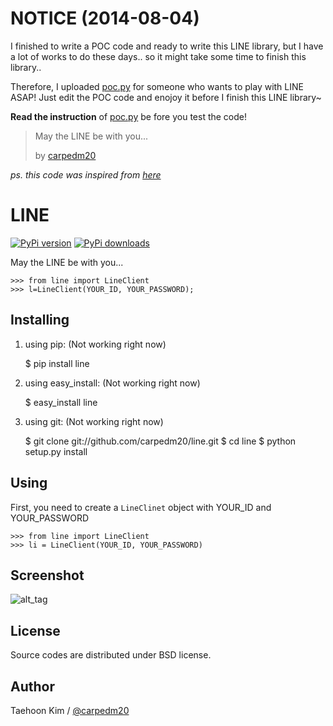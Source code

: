 
NOTICE (2014-08-04)
====================

I finished to write a POC code and ready to write this LINE library, but I have a lot of works to do these days.. so it might take some time to finish this library..

Therefore, I uploaded [poc.py](poc.py) for someone who wants to play with LINE ASAP! Just edit the POC code and enojoy it before I finish this LINE library~

**Read the instruction** of [poc.py](poc.py#L10) be fore you test the code!

> May the LINE be with you...
> 
> by [carpedm20](http://carpedm20.github.io/about/)

*ps. this code was inspired from [here](http://ssut-dev.tumblr.com/post/79956444735/using-line-with-apache-thrift-protocol)*


LINE
====

[![PyPi version](https://pypip.in/v/line/badge.png)](https://crate.io/packages/line/)
[![PyPi downloads](https://pypip.in/d/line/badge.png)](https://crate.io/packages/line/)

May the LINE be with you...

    >>> from line import LineClient
    >>> l=LineClient(YOUR_ID, YOUR_PASSWORD);


Installing
----------

1. using pip: (Not working right now)

    $ pip install line

1. using easy_install: (Not working right now)

    $ easy_install line 

1. using git: (Not working right now)

    $ git clone git://github.com/carpedm20/line.git
    $ cd line
    $ python setup.py install

Using
-----

First, you need to create a `LineClinet` object with YOUR_ID and YOUR_PASSWORD

    >>> from line import LineClient
    >>> li = LineClient(YOUR_ID, YOUR_PASSWORD)


Screenshot
----------

![alt_tag](http://3.bp.blogspot.com/-FX3ONLEKBBY/U9xJD8JkJbI/AAAAAAAAF2Q/1E7VXOkvYAI/s1600/%E1%84%89%E1%85%B3%E1%84%8F%E1%85%B3%E1%84%85%E1%85%B5%E1%86%AB%E1%84%89%E1%85%A3%E1%86%BA+2014-08-02+%E1%84%8B%E1%85%A9%E1%84%8C%E1%85%A5%E1%86%AB+10.47.15.png)


License
-------

Source codes are distributed under BSD license.


Author
------

Taehoon Kim / [@carpedm20](http://carpedm20.github.io/about/)
